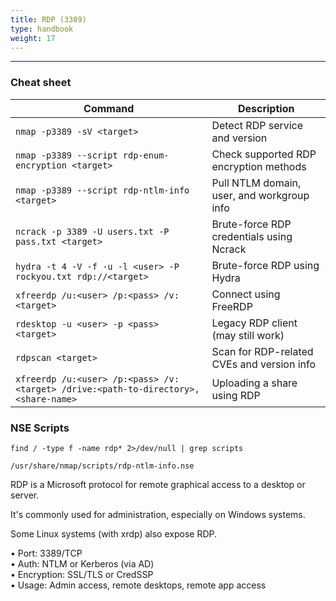 ```yaml
---
title: RDP (3389)
type: handbook
weight: 17
---
```

---

### Cheat sheet 

| Command                                                                 			 | Description                                 |
|------------------------------------------------------------------------------------|---------------------------------------------|
| `nmap -p3389 -sV <target>`                                              			 | Detect RDP service and version              |
| `nmap -p3389 --script rdp-enum-encryption <target>`                     			 | Check supported RDP encryption methods      |
| `nmap -p3389 --script rdp-ntlm-info <target>`                           			 | Pull NTLM domain, user, and workgroup info  |
| `ncrack -p 3389 -U users.txt -P pass.txt <target>`                      			 | Brute-force RDP credentials using Ncrack    |
| `hydra -t 4 -V -f -u -l <user> -P rockyou.txt rdp://<target>`            			 | Brute-force RDP using Hydra                 |
| `xfreerdp /u:<user> /p:<pass> /v:<target>`                                         | Connect using FreeRDP                       |
| `rdesktop -u <user> -p <pass> <target>`                                            | Legacy RDP client (may still work)          |
| `rdpscan <target>`                                                                 | Scan for RDP-related CVEs and version info  |
| `xfreerdp /u:<user> /p:<pass> /v:<target> /drive:<path-to-directory>,<share-name>` | Uploading a share using RDP                 |

### NSE Scripts

`find / -type f -name rdp* 2>/dev/null | grep scripts`

```/usr/share/nmap/scripts/rdp-enum-encryption.nse
/usr/share/nmap/scripts/rdp-ntlm-info.nse
```

RDP is a Microsoft protocol for remote graphical access to a desktop or server.

It's commonly used for administration, especially on Windows systems.

Some Linux systems (with xrdp) also expose RDP.

• Port: 3389/TCP<br>
• Auth: NTLM or Kerberos (via AD)<br>
• Encryption: SSL/TLS or CredSSP<br>
• Usage: Admin access, remote desktops, remote app access



